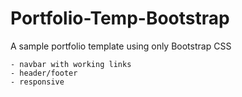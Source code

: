 # Portfolio-Temp-Bootstrap

A sample portfolio template using only Bootstrap CSS

```
- navbar with working links
- header/footer
- responsive
```
